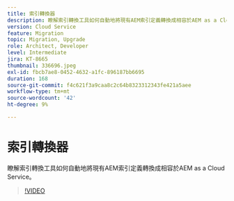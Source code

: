 ```yaml
---
title: 索引轉換器
description: 瞭解索引轉換工具如何自動地將現有AEM索引定義轉換成相容於AEM as a Cloud Service。
version: Cloud Service
feature: Migration
topic: Migration, Upgrade
role: Architect, Developer
level: Intermediate
jira: KT-8665
thumbnail: 336696.jpeg
exl-id: fbcb7ae8-0452-4632-a1fc-896187bb6695
duration: 168
source-git-commit: f4c621f3a9caa8c2c64b8323312343fe421a5aee
workflow-type: tm+mt
source-wordcount: '42'
ht-degree: 9%

---
```


# 索引轉換器

瞭解索引轉換工具如何自動地將現有AEM索引定義轉換成相容於AEM as a Cloud Service。

>[!VIDEO](https://video.tv.adobe.com/v/336696?quality=12&learn=on)
